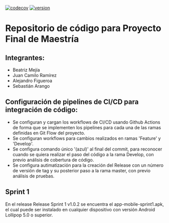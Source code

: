 [![codecov](https://codecov.io/gh/alejofig/proyecto_1/branch/develop/graph/badge.svg?token=U837L22MQ4)](https://codecov.io/gh/alejofig/proyecto_1)
[![version](https://img.shields.io/badge/version-v3.0.0-green.svg)]()

# Repositorio de código para Proyecto Final de Maestría

## Integrantes:
- Beatriz Mejía
- Juan Camilo Ramírez
- Alejandro Figueroa
- Sebastián Arango

## Configuración de pipelines de CI/CD para integración de código:
- Se configuran y cargan los workflows de CI/CD usando Github Actions de forma que se implementen los pipelines para cada una de las ramas definidas en Git Flow del proyecto.
- Se configuran workflows para cambios realizados en ramas 'Feature' y 'Develop'.
- Se configura comando único '(azul)' al final del commit, para reconocer cuando se quiera realizar el paso del código a la rama Develop, con previo análisis de cobertura de código.
- Se configura autimatización para la creación del Release con un número de versión de tag y su posterior paso a la rama master, con previo análisis de pruebas.

## Sprint 1
En el release Release Sprint 1 v1.0.2 se encuentra el app-mobile-sprint1.apk, el cual puede ser instalado en cualquier dispositivo con versión Android Lollipop 5.0 o superior.
